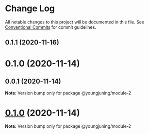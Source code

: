 # Change Log

All notable changes to this project will be documented in this file.
See [Conventional Commits](https://conventionalcommits.org) for commit guidelines.

## 0.1.1 (2020-11-16)



# 0.1.0 (2020-11-14)



## 0.0.1 (2020-11-14)

**Note:** Version bump only for package @youngjuning/module-2





# [0.1.0](https://github.com/youngjuning/lerna-repo/compare/v0.0.1...v0.1.0) (2020-11-14)

**Note:** Version bump only for package @youngjuning/module-2
